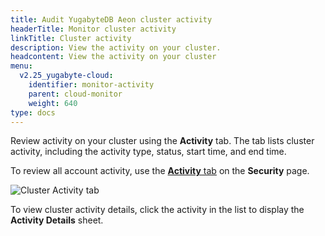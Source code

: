 ```yaml
---
title: Audit YugabyteDB Aeon cluster activity
headerTitle: Monitor cluster activity
linkTitle: Cluster activity
description: View the activity on your cluster.
headcontent: View the activity on your cluster
menu:
  v2.25_yugabyte-cloud:
    identifier: monitor-activity
    parent: cloud-monitor
    weight: 640
type: docs
---
```


Review activity on your cluster using the **Activity** tab. The tab lists cluster activity, including the activity type, status, start time, and end time.

To review all account activity, use the [**Activity** tab](../../cloud-secure-clusters/cloud-activity/) on the **Security** page.

![Cluster Activity tab](/images/yb-cloud/cloud-clusters-activity.png)

To view cluster activity details, click the activity in the list to display the **Activity Details** sheet.

<!--
## Logged activity

The following table lists the cluster activity that is logged.

| Source | Activity |
| :----- | :------- |
| Cluster | Create cluster<br>Edit cluster<br>Upgrade cluster<br>Pause cluster<br>Resume cluster |
| CMK | Enable CMK<br>Disable CMK<br>Rotate CMK Configuration |
| Read Replica | Create read replica<br>Edit read replica<br>Delete read replica |
| Allow List | Edit IP Allow Lists |
| Metrics Export | Add metrics export<br>Pause metrics export<br>Resume metrics export<br>Remove metrics export |
| Backup | Create backup<br>Delete backup<br>Restore backup | -->

